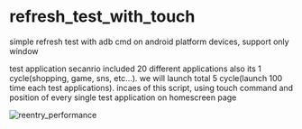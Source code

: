 # refresh_test_with_touch
simple refresh test with adb cmd on android platform devices, support only window

test application secanrio included 20 different applications also its 1 cycle(shopping, game, sns, etc...). we will launch total 5 cycle(launch 100 time each test applications).
incaes of this script, using touch command and position of every single test application on homescreen page


![reentry_performance](https://user-images.githubusercontent.com/118165975/209472287-5f947738-ba1a-4acc-a724-50390b71c3eb.png)
